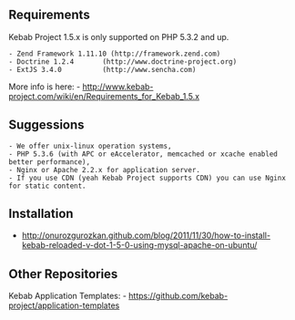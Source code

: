 Requirements
------------
Kebab Project 1.5.x is only supported on PHP 5.3.2 and up.

    - Zend Framework 1.11.10 (http://framework.zend.com)
    - Doctrine 1.2.4       (http://www.doctrine-project.org)
    - ExtJS 3.4.0          (http://www.sencha.com)
More info is here: 
    - http://www.kebab-project.com/wiki/en/Requirements_for_Kebab_1.5.x

Suggessions
-----------
    - We offer unix-linux operation systems,
    - PHP 5.3.6 (with APC or eAccelerator, memcached or xcache enabled better performance),
    - Nginx or Apache 2.2.x for application server.
    - If you use CDN (yeah Kebab Project supports CDN) you can use Nginx for static content.
    
Installation
------------

- http://onurozgurozkan.github.com/blog/2011/11/30/how-to-install-kebab-reloaded-v-dot-1-5-0-using-mysql-apache-on-ubuntu/

Other Repositories
-----------
Kebab Application Templates:
    - https://github.com/kebab-project/application-templates

[1]: http://kebab-project.com